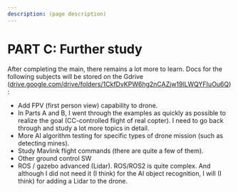 ```yaml
---
description: (page description)
---
```


# PART C: Further study

After completing the main, there remains a lot more to learn. Docs for the following subjects will be stored on the Gdrive ([drive.google.com/drive/folders/1CkfDvKPW6hg2nCAZjw19lLWQYFIuOu6Q](https://drive.google.com/drive/folders/1CkfDvKPW6hg2nCAZjw19lLWQYFIuOu6Q)):

* Add FPV (first person view) capability to drone.
* In Parts A and B, I went through the examples as quickly as possible to realize the goal (CC-controlled flight of real copter). I need to go back through and study a lot more topics in detail.
* More AI algorithm testing for specific types of drone mission (such as detecting mines).
* Study Mavlink flight commands (there are quite a few of them).
* Other ground control SW
* ROS / gazebo advanced (Lidar). ROS/ROS2 is quite complex. And although I did not need it (I think) for the AI object recognition, I will (I think) for adding a Lidar to the drone.





&#x20;

